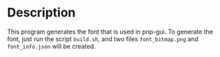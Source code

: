 Description
=============

This program generates the font that is used in pnp-gui. To generate
the font, just run the script `build.sh`, and two files
`font_bitmap.png` and `font_info.json` will be created.
